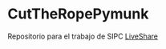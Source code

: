 # CutTheRopePymunk
Repositorio para el trabajo de SIPC
[LiveShare](https://prod.liveshare.vsengsaas.visualstudio.com/join?BC15910D9D162B3A513F736759FD6C81F143)
